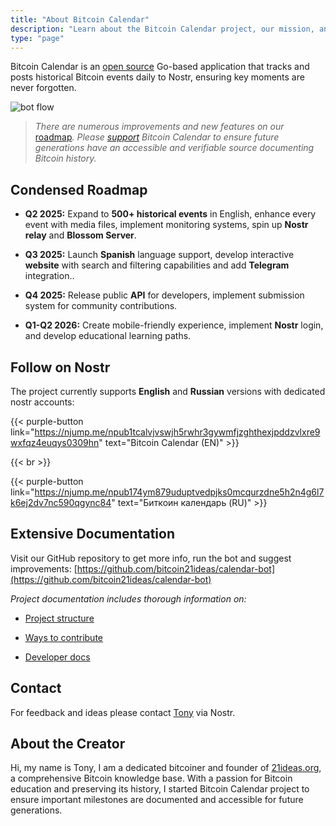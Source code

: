 ```yaml
---
title: "About Bitcoin Calendar"
description: "Learn about the Bitcoin Calendar project, our mission, and the team"
type: "page"
---
```


Bitcoin Calendar is an [open source](https://github.com/bitcoin21ideas/calendar-bot) Go-based application that tracks and posts historical Bitcoin events daily to Nostr, ensuring key moments are never forgotten.

![bot flow](/images/bot-flow.webp)

> _There are numerous improvements and new features on our_ [roadmap](/roadmap/)_. Please [support](/support/) Bitcoin Calendar to ensure future generations have an accessible and verifiable source documenting Bitcoin history._

## Condensed Roadmap

*   **Q2 2025:** Expand to __500+ historical events__ in English, enhance every event with media files, implement monitoring systems, spin up __Nostr relay__ and __Blossom Server__.
    
*   **Q3 2025:** Launch __Spanish__ language support, develop interactive __website__ with search and filtering capabilities and add __Telegram__ integration..
    
*   **Q4 2025:** Release public __API__ for developers, implement submission system for community contributions.
    
*   **Q1-Q2 2026:** Create mobile-friendly experience, implement __Nostr__ login, and develop educational learning paths.
    
## Follow on Nostr

The project currently supports __English__ and __Russian__ versions with dedicated nostr accounts:

{{< purple-button link="https://njump.me/npub1tcalvjvswjh5rwhr3gywmfjzghthexjpddzvlxre9wxfqz4euqys0309hn" text="Bitcoin Calendar (EN)" >}}

{{< br >}}

{{< purple-button link="https://njump.me/npub174ym879uduptvedpjks0mcqurzdne5h2n4g6l7k6ej2dv7nc590qgync84" text="Биткоин календарь (RU)" >}}

## Extensive Documentation

Visit our GitHub repository to get more info, run the bot and suggest improvements: [https://github.com/bitcoin21ideas/calendar-bot](https://github.com/bitcoin21ideas/calendar-bot)

_Project documentation includes thorough information on:_

*   [Project structure](https://github.com/Bitcoin-Calendar/calendar-bot/blob/main/docs/PROJECT_STRUCTURE.md)
    
*   [Ways to contribute](https://github.com/Bitcoin-Calendar/calendar-bot/blob/main/docs/CONTRIBUTING.md)
    
*   [Developer docs](https://github.com/Bitcoin-Calendar/calendar-bot/blob/main/docs/DEVELOPMENT.md)
    

## Contact

For feedback and ideas please contact [Tony](https://njump.me/npub10awzknjg5r5lajnr53438ndcyjylgqsrnrtq5grs495v42qc6awsj45ys7) via Nostr.

## About the Creator

Hi, my name is Tony, I am a dedicated bitcoiner and founder of [21ideas.org](https://21ideas.org/en/), a comprehensive Bitcoin knowledge base. With a passion for Bitcoin education and preserving its history, I started Bitcoin Calendar project to ensure important milestones are documented and accessible for future generations.

